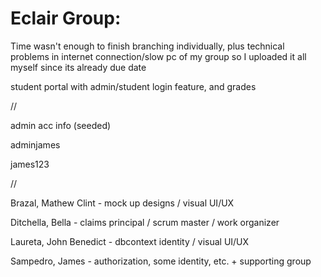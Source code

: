 # Eclair Group:  
Time wasn't enough to finish branching individually, plus technical problems in internet connection/slow pc of my group so I uploaded it all myself since its already due date


student portal with admin/student login feature, and grades

//


admin acc info (seeded)


adminjames


james123


//


Brazal, Mathew Clint - mock up designs / visual UI/UX


Ditchella, Bella - claims principal / scrum master / work organizer


Laureta, John Benedict - dbcontext identity / visual UI/UX


Sampedro, James - authorization, some identity, etc. + supporting group
